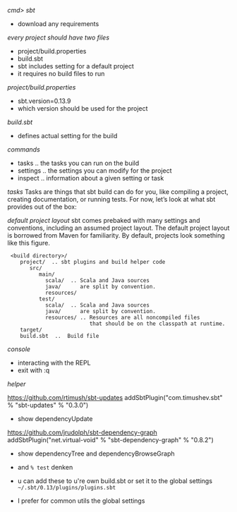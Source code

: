 *cmd> sbt*
- download any requirements

*every project should have two files*
- project/build.properties
- build.sbt
- sbt includes setting for a default project
- it requires no build files to run


*project/build.properties*
- sbt.version=0.13.9
- which version should be used for the project

*build.sbt*
- defines actual setting for the build


*commands*
- tasks .. the tasks you can run on the build
- settings .. the settings you can modify for the project 
- inspect .. information about a given setting or task

*tasks*
Tasks are things that sbt build can do for you, like compiling a project, 
creating documentation, or running tests. For now, let’s look at what sbt 
provides out of the box:


*default project layout*
sbt comes prebaked with many settings and conventions, including an 
assumed project layout. The default project layout is borrowed from Maven 
for familiarity. By default, projects look something like this figure.
````
 <build directory>/
    project/  .. sbt plugins and build helper code
       src/ 
          main/
            scala/  .. Scala and Java sources
            java/      are split by convention.
            resources/
          test/ 
            scala/  .. Scala and Java sources
            java/      are split by convention.
            resources/ .. Resources are all noncompiled files 
                          that should be on the classpath at runtime.
    target/
    build.sbt  ..  Build file
````

*console*
* interacting with the REPL
* exit with :q


*helper*


https://github.com/rtimush/sbt-updates
addSbtPlugin("com.timushev.sbt" % "sbt-updates" % "0.3.0")
* show dependencyUpdate

https://github.com/jrudolph/sbt-dependency-graph
addSbtPlugin("net.virtual-void" % "sbt-dependency-graph" % "0.8.2")
* show dependencyTree and dependencyBrowseGraph
* and ```% test``` denken


* u can add these to u're own build.sbt or set it to the global settings
```~/.sbt/0.13/plugins/plugins.sbt```
* I prefer for common utils the global settings